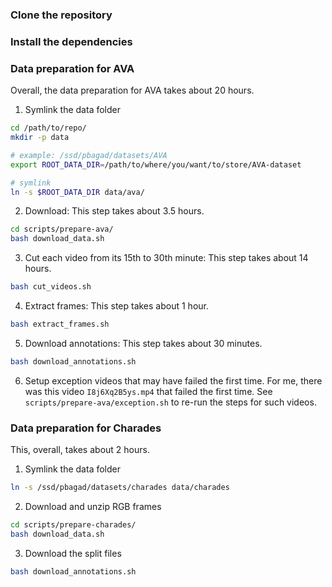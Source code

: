### Clone the repository

### Install the dependencies

### Data preparation for AVA

Overall, the data preparation for AVA takes about 20 hours.

1. Symlink the data folder
```sh
cd /path/to/repo/
mkdir -p data

# example: /ssd/pbagad/datasets/AVA
export ROOT_DATA_DIR=/path/to/where/you/want/to/store/AVA-dataset

# symlink
ln -s $ROOT_DATA_DIR data/ava/
```

2. Download: This step takes about 3.5 hours.
```sh
cd scripts/prepare-ava/
bash download_data.sh
```

3. Cut each video from its 15th to 30th minute: This step takes about 14 hours.
```sh
bash cut_videos.sh
```

4. Extract frames: This step takes about 1 hour.
```sh
bash extract_frames.sh
```

5. Download annotations: This step takes about 30 minutes.
```sh
bash download_annotations.sh
```

6. Setup exception videos that may have failed the first time. For me, there was this video `I8j6Xq2B5ys.mp4` that failed the first time. See `scripts/prepare-ava/exception.sh` to re-run the steps for such videos.

### Data preparation for Charades

This, overall, takes about 2 hours.

1. Symlink the data folder
```sh
ln -s /ssd/pbagad/datasets/charades data/charades
```

2. Download and unzip RGB frames
```sh
cd scripts/prepare-charades/
bash download_data.sh
```

3. Download the split files
```sh
bash download_annotations.sh
```